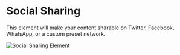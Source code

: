 # Social Sharing

This element will make your content sharable on Twitter, Facebook, WhatsApp, or a custom preset network.

![Social Sharing Element](../assets/socialsharing.png)
